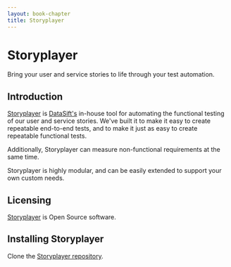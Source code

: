 ```yaml
---
layout: book-chapter
title: Storyplayer
---
```


# Storyplayer

Bring your user and service stories to life through your test automation.

## Introduction

[Storyplayer](https://github.com/datasift/storyplayer) is [DataSift's](http://datasift.com) in-house tool for automating the functional testing of our user and service stories.  We've built it to make it easy to create repeatable end-to-end tests, and to make it just as easy to create repeatable functional tests.

Additionally, Storyplayer can measure non-functional requirements at the same time.

Storyplayer is highly modular, and can be easily extended to support your own custom needs.

## Licensing

[Storyplayer](https://github.com/datasift/storyplayer) is Open Source software.

## Installing Storyplayer

Clone the [Storyplayer repository](https://github.com/datasift/storyplayer). 
